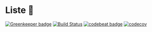# Liste :memo:

[![Greenkeeper badge](https://badges.greenkeeper.io/Charlotteis/liste.svg)](https://greenkeeper.io/) [![Build Status](https://travis-ci.org/Charlotteis/liste.svg?branch=master)](https://travis-ci.org/Charlotteis/liste) [![codebeat badge](https://codebeat.co/badges/eea3e49c-15e8-42a1-8011-e212c909a52d)](https://codebeat.co/projects/github-com-charlotteis-liste-master) [![codecov](https://codecov.io/gh/Charlotteis/liste/branch/master/graph/badge.svg)](https://codecov.io/gh/Charlotteis/liste)


